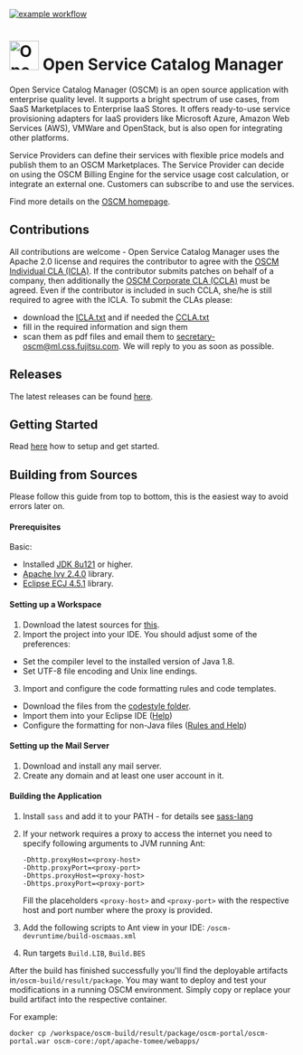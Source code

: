 [![example workflow](https://github.com/servicecatalog/oscm/actions/workflows/ant-master.yml/badge.svg)](https://github.com/servicecatalog/oscm/actions) 

<p align="center"><h1><img height="52" src="https://avatars0.githubusercontent.com/u/14330878" alt="Open Service Catalog Manager"/>&nbsp;Open Service Catalog Manager</h1></p> 

Open Service Catalog Manager (OSCM) is an open source application with enterprise quality level. It supports a bright spectrum of use cases, from SaaS Marketplaces to Enterprise IaaS Stores. It offers ready-to-use service provisioning adapters for IaaS providers like Microsoft Azure, Amazon Web Services (AWS), VMWare and OpenStack, but is also open for integrating other platforms.

Service Providers can define their services with flexible price models and publish them to an OSCM Marketplaces. The Service Provider can decide on using the OSCM Billing Engine for the service usage cost calculation, or integrate an external one. Customers can subscribe to and use the services.

Find more details on the [OSCM homepage](http://openservicecatalogmanager.org/).

## Contributions
All contributions are welcome - Open Service Catalog Manager uses the Apache 2.0 license and requires the contributor to agree with the [OSCM Individual CLA (ICLA)](https://github.com/servicecatalog/development/blob/master/ICLA.txt). If the contributor submits patches on behalf of a company, then additionally the [OSCM Corporate CLA (CCLA)](https://github.com/servicecatalog/development/blob/master/CCLA.txt) must be agreed. Even if the contributor is included in such CCLA, she/he is still required to agree with the ICLA. To submit the CLAs please:
* download the [ICLA.txt](https://github.com/servicecatalog/development/blob/master/ICLA.txt) and if needed the [CCLA.txt](https://github.com/servicecatalog/development/blob/master/CCLA.txt)
* fill in the required information and sign them
* scan them as pdf files and email them to secretary-oscm@ml.css.fujitsu.com. We will reply to you as soon as possible.

## Releases
The latest releases can be found [here](https://github.com/servicecatalog/oscm/releases).

## Getting Started
Read [here](https://github.com/servicecatalog/oscm-dockerbuild) how to setup and get started.

## Building from Sources
Please follow this guide from top to bottom, this is the easiest way to avoid errors later on.

#### Prerequisites
Basic:
* Installed [JDK 8u121](http://www.oracle.com/technetwork/java/javase/downloads/java-archive-javase8-2177648.html#jdk-8u121-oth-JPR)
or higher.
* [Apache Ivy 2.4.0](http://www.apache.org/dist/ant/ivy/2.4.0/) library.
* [Eclipse ECJ 4.5.1](http://mvnrepository.com/artifact/org.eclipse.jdt.core.compiler/ecj/4.5.1) library.

#### Setting up a Workspace
1. Download the latest sources for [this](https://github.com/servicecatalog/oscm). 
2. Import the project into your IDE. You should adjust some of the preferences:
  * Set the compiler level to the installed version of Java 1.8.
  * Set UTF-8 file encoding and Unix line endings.
3. Import and configure the code formatting rules and code templates.
  * Download the files from the [codestyle folder](https://github.com/servicecatalog/oscm/tree/master/oscm-devruntime/javares/codestyle).
  * Import them into your Eclipse IDE ([Help](https://github.com/servicecatalog/oscm/tree/master/oscm-devruntime/javares/codestyle/README.md))
  * Configure the formatting for non-Java files ([Rules and Help](https://github.com/servicecatalog/oscm/tree/master/oscm-devruntime/javares/codestyle/README.md))

#### Setting up the Mail Server
1. Download and install any mail server.
2. Create any domain and at least one user account in it.

#### Building the Application
1. Install `sass` and add it to your PATH - for details see [sass-lang](https://sass-lang.com/install)

2. If your network requires a proxy to access the internet you need to specify following arguments to JVM running Ant: 
   ```
   -Dhttp.proxyHost=<proxy-host> 
   -Dhttp.proxyPort=<proxy-port> 
   -Dhttps.proxyHost=<proxy-host>
   -Dhttps.proxyPort=<proxy-port>
   ```
   Fill the placeholders `<proxy-host>` and `<proxy-port>` with the respective host and port number where the proxy is provided.

3. Add the following scripts to Ant view in your IDE: `/oscm-devruntime/build-oscmaas.xml`

4. Run targets `Build.LIB`, `Build.BES`

After the build has finished successfully you'll find the deployable artifacts in`/oscm-build/result/package`. 
You may want to deploy and test your modifications in a running OSCM environment. Simply copy or replace your build artifact into the respective container.

For example:
```
docker cp /workspace/oscm-build/result/package/oscm-portal/oscm-portal.war oscm-core:/opt/apache-tomee/webapps/
```
